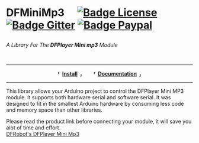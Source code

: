 
<h1>

DFMiniMp3 
[![Badge License]][License] 
[![Badge Gitter]][Gitter]
[![Badge Paypal]][Paypal]

</h1>

*A Library For The **DFPlayer Mini mp3** Module*

<br>

---

<div align = 'center'>

**⸢ [Install] ⸥**  
**⸢ [Documentation] ⸥**
  
</div>

---

This library allows your Arduino project to control the DFPlayer Mini MP3 module.  It supports both hardware serial and software serial.  It was designed to fit in the smallest Arduino hardware by consuming less code and memory space than other libraries.   

Please read the product link before connecting your module, it will save you alot of time and effort.  
[DFRobot's DFPlayer Mini Mp3][Product]


<!----------------------------------------------------------------------------->

[Badge License]: https://img.shields.io/badge/License-LGPL_v3-blue.svg?style=for-the-badge
[Badge Gitter]: https://img.shields.io/badge/Gitter-46BC99?style=for-the-badge&logo=gitter&logoColor=white
[Badge Paypal]: https://img.shields.io/badge/PayPal-00457C?style=for-the-badge&logo=paypal&logoColor=white

[Gitter]: https://gitter.im/DFMiniMp3/Lobby?utm_source=badge&utm_medium=badge&utm_campaign=pr-badge&utm_content=badge
[Paypal]: https://www.paypal.com/cgi-bin/webscr?cmd=_s-xclick&hosted_button_id=6AA97KE54UJR4

[Documentation]: https://github.com/Makuna/DFMiniMp3/wiki
[Product]: http://www.dfrobot.com/wiki/index.php/DFPlayer_Mini_SKU:DFR0299

[Install]: Documentation/Install.md
[License]: COPYING
